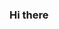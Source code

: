 ### Hi there 

<!--
**docopeland/docopeland** is a ✨ _special_ ✨ repository because its `README.md` (this file) appears on your GitHub profile.

- 🔭 I’m currently working on career development
- 🌱 I’m currently learning scala and functional programming
- 🤔 I’m looking for help with finding a job as a junior scala developer
- 💬 Ask me about living in London, Manchester, and New York City.
- 😄 Pronouns: she/her
- ⚡ Fun fact: I've lived in 3 countries. 

